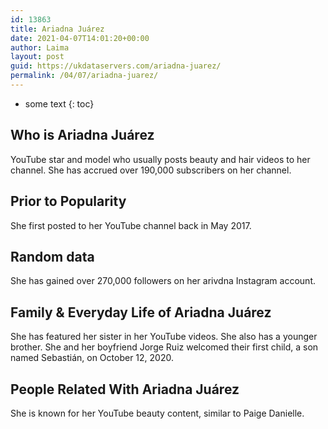 ```yaml
---
id: 13863
title: Ariadna Juárez
date: 2021-04-07T14:01:20+00:00
author: Laima
layout: post
guid: https://ukdataservers.com/ariadna-juarez/
permalink: /04/07/ariadna-juarez/
---
```


* some text
{: toc}


## Who is Ariadna Juárez
                  
                  
                  
YouTube star and model who usually posts beauty and hair videos to her channel. She has accrued over 190,000 subscribers on her channel. 
                  
              
            
              
            
                
                
                
## Prior to Popularity
                  
                  
                  
She first posted to her YouTube channel back in May 2017. 
                  
              
            
              
            
                
                
                
## Random data
                  
                  
                  
She has gained over 270,000 followers on her arivdna Instagram account. 
                  
              
            
              
            
                
                
                
## Family & Everyday Life of Ariadna Juárez
                  
                  
                  
She has featured her sister in her YouTube videos. She also has a younger brother. She and her boyfriend Jorge Ruiz welcomed their first child, a son named Sebastián, on October 12, 2020.
                  
              
            
              
            
                
                
                
## People Related With Ariadna Juárez
                  
                  
                  
She is known for her YouTube beauty content, similar to Paige Danielle. 
                  
              
            
              
            
                
              
            
              
              
            
            
              
            
          
          
          